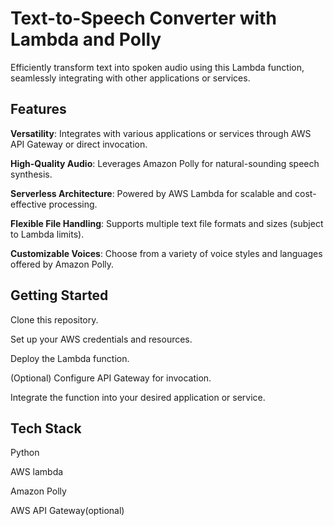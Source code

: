 # Text-to-Speech Converter with Lambda and Polly

Efficiently transform text into spoken audio using this Lambda function, seamlessly integrating with other applications or services.

## Features

**Versatility**: Integrates with various applications or services through AWS API Gateway or direct invocation.

**High-Quality Audio**: Leverages Amazon Polly for natural-sounding speech synthesis.

**Serverless Architecture**: Powered by AWS Lambda for scalable and cost-effective processing.

**Flexible File Handling**: Supports multiple text file formats and sizes (subject to Lambda limits).

**Customizable Voices**: Choose from a variety of voice styles and languages offered by Amazon Polly.

## Getting Started

Clone this repository.

Set up your AWS credentials and resources.

Deploy the Lambda function.

(Optional) Configure API Gateway for invocation.

Integrate the function into your desired application or service.

## Tech Stack

Python

AWS lambda

Amazon Polly

AWS API Gateway(optional)

